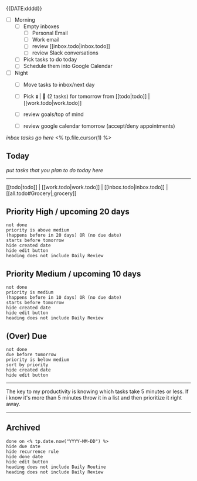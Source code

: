 {{DATE:dddd}}

- [ ] Morning
    - [ ] Empty inboxes
    	- [ ] Personal Email
    	- [ ] Work email
    	- [ ] review [[inbox.todo|inbox.todo]] 
    	- [ ] review Slack conversations
    - [ ] Pick tasks to do today
    - [ ] Schedule them into Google Calendar
- [ ] Night
    - [ ] Move tasks to inbox/next day
    - [ ] Pick ⏫ | 🔼 (2 tasks) for tomorrow from [[todo|todo]] | [[work.todo|work.todo]]
    - [ ] review goals/top of mind
    - [ ] review google calendar tomorrow (accept/deny appointments)


*inbox tasks go here*
<% tp.file.cursor(1) %>

## Today
*put tasks that you plan to do today here*

---
[[todo|todo]] | [[work.todo|work.todo]] | [[inbox.todo|inbox.todo]] | [[all.todo#Grocery|;grocery]]
## Priority High / upcoming 20 days
```tasks
not done
priority is above medium
(happens before in 20 days) OR (no due date)
starts before tomorrow
hide created date
hide edit button
heading does not include Daily Review
```
## Priority Medium / upcoming 10 days
```tasks
not done
priority is medium
(happens before in 10 days) OR (no due date)
starts before tomorrow
hide created date
hide edit button
heading does not include Daily Review
```
## (Over) Due
```tasks
not done
due before tomorrow
priority is below medium
sort by priority
hide created date
hide edit button
```

---

The key to my productivity is knowing which tasks take 5 minutes or less. If i know it's more than 5 minutes throw it in a list and then prioritize it right away.

---
## Archived
```tasks
done on <% tp.date.now("YYYY-MM-DD") %>
hide due date
hide recurrence rule
hide done date
hide edit button
heading does not include Daily Routine
heading does not include Daily Review
```
